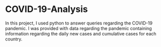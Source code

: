 # COVID-19-Analysis
In this project, I used python to answer queries regarding the COVID-19 pandemic. I was provided with data regarding the pandemic containing information regarding the daily new cases and cumulative cases for each country.
